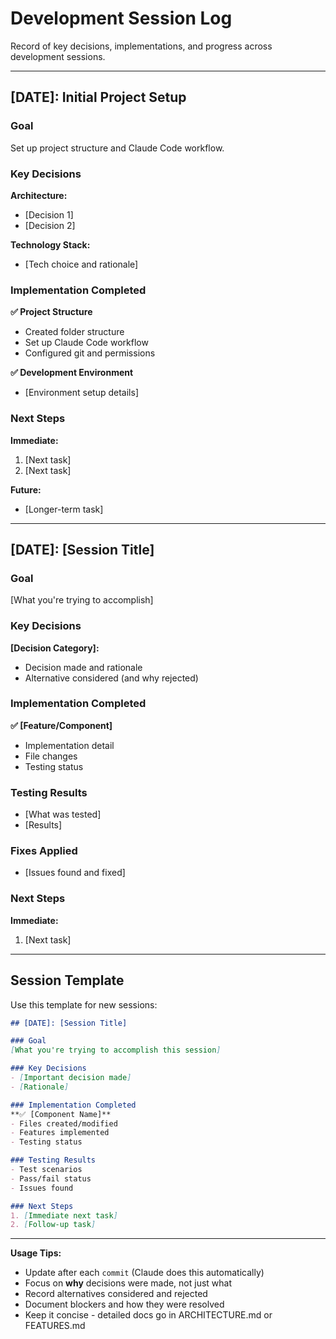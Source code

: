 # Development Session Log

Record of key decisions, implementations, and progress across development sessions.

---

## [DATE]: Initial Project Setup

### Goal
Set up project structure and Claude Code workflow.

### Key Decisions

**Architecture:**
- [Decision 1]
- [Decision 2]

**Technology Stack:**
- [Tech choice and rationale]

### Implementation Completed

**✅ Project Structure**
- Created folder structure
- Set up Claude Code workflow
- Configured git and permissions

**✅ Development Environment**
- [Environment setup details]

### Next Steps

**Immediate:**
1. [Next task]
2. [Next task]

**Future:**
- [Longer-term task]

---

## [DATE]: [Session Title]

### Goal
[What you're trying to accomplish]

### Key Decisions

**[Decision Category]:**
- Decision made and rationale
- Alternative considered (and why rejected)

### Implementation Completed

**✅ [Feature/Component]**
- Implementation detail
- File changes
- Testing status

### Testing Results
- [What was tested]
- [Results]

### Fixes Applied
- [Issues found and fixed]

### Next Steps

**Immediate:**
1. [Next task]

---

## Session Template

Use this template for new sessions:

```markdown
## [DATE]: [Session Title]

### Goal
[What you're trying to accomplish this session]

### Key Decisions
- [Important decision made]
- [Rationale]

### Implementation Completed
**✅ [Component Name]**
- Files created/modified
- Features implemented
- Testing status

### Testing Results
- Test scenarios
- Pass/fail status
- Issues found

### Next Steps
1. [Immediate next task]
2. [Follow-up task]
```

---

**Usage Tips:**
- Update after each `commit` (Claude does this automatically)
- Focus on **why** decisions were made, not just what
- Record alternatives considered and rejected
- Document blockers and how they were resolved
- Keep it concise - detailed docs go in ARCHITECTURE.md or FEATURES.md
